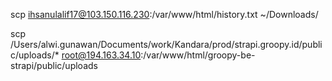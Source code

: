  scp ihsanulalif17@103.150.116.230:/var/www/html/history.txt ~/Downloads/


  scp /Users/alwi.gunawan/Documents/work/Kandara/prod/strapi.groopy.id/public/uploads/* root@194.163.34.10:/var/www/html/groopy-be-strapi/public/uploads